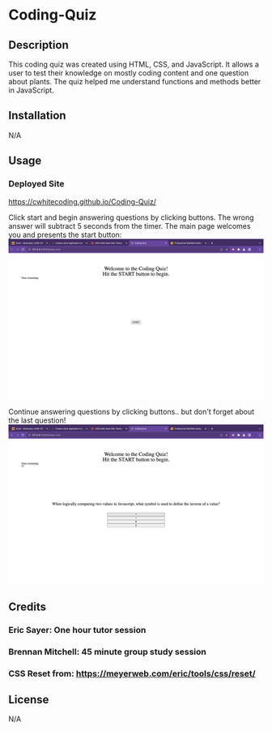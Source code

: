 # Coding-Quiz

## Description

This coding quiz was created using HTML, CSS, and JavaScript. It allows a user to test their knowledge on mostly coding content and one question about plants. The quiz helped me understand functions and methods better in JavaScript.

## Installation

N/A

## Usage

### Deployed Site
https://cwhitecoding.github.io/Coding-Quiz/

Click start and begin answering questions by clicking buttons. The wrong answer will subtract 5 seconds from the timer. 
The main page welcomes you and presents the start button:
![Begin quiz screen](./Assets/images/start-screen.png)

Continue answering questions by clicking buttons.. but don't forget about the last question!
![Question examples](./Assets/images/question-example.png)

## Credits

### Eric Sayer: One hour tutor session
### Brennan Mitchell: 45 minute group study session

### CSS Reset from: https://meyerweb.com/eric/tools/css/reset/

## License

N/A

